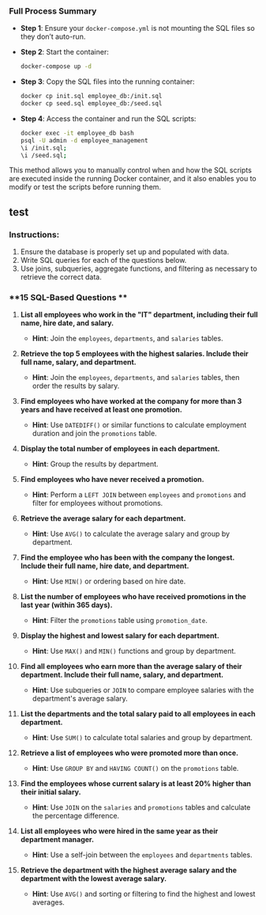 ### Full Process Summary

- **Step 1**: Ensure your `docker-compose.yml` is not mounting the SQL files so they don’t auto-run.
  
- **Step 2**: Start the container:
  ```bash
  docker-compose up -d
  ```

- **Step 3**: Copy the SQL files into the running container:
  ```bash
  docker cp init.sql employee_db:/init.sql
  docker cp seed.sql employee_db:/seed.sql
  ```

- **Step 4**: Access the container and run the SQL scripts:
  ```bash
  docker exec -it employee_db bash
  psql -U admin -d employee_management
  \i /init.sql;
  \i /seed.sql;
  ```

This method allows you to manually control when and how the SQL scripts are executed inside the running Docker container, and it also enables you to modify or test the scripts before running them.


## test

### **Instructions:**
1. Ensure the database is properly set up and populated with data.
2. Write SQL queries for each of the questions below.
3. Use joins, subqueries, aggregate functions, and filtering as necessary to retrieve the correct data.

### **15 SQL-Based Questions **

1. **List all employees who work in the "IT" department, including their full name, hire date, and salary.**
   - **Hint**: Join the `employees`, `departments`, and `salaries` tables.

2. **Retrieve the top 5 employees with the highest salaries. Include their full name, salary, and department.**
   - **Hint**: Join the `employees`, `departments`, and `salaries` tables, then order the results by salary.

3. **Find employees who have worked at the company for more than 3 years and have received at least one promotion.**
   - **Hint**: Use `DATEDIFF()` or similar functions to calculate employment duration and join the `promotions` table.

4. **Display the total number of employees in each department.**
   - **Hint**: Group the results by department.

5. **Find employees who have never received a promotion.**
   - **Hint**: Perform a `LEFT JOIN` between `employees` and `promotions` and filter for employees without promotions.

6. **Retrieve the average salary for each department.**
   - **Hint**: Use `AVG()` to calculate the average salary and group by department.

7. **Find the employee who has been with the company the longest. Include their full name, hire date, and department.**
   - **Hint**: Use `MIN()` or ordering based on hire date.

8. **List the number of employees who have received promotions in the last year (within 365 days).**
   - **Hint**: Filter the `promotions` table using `promotion_date`.

9. **Display the highest and lowest salary for each department.**
   - **Hint**: Use `MAX()` and `MIN()` functions and group by department.

10. **Find all employees who earn more than the average salary of their department. Include their full name, salary, and department.**
    - **Hint**: Use subqueries or `JOIN` to compare employee salaries with the department's average salary.

11. **List the departments and the total salary paid to all employees in each department.**
    - **Hint**: Use `SUM()` to calculate total salaries and group by department.

12. **Retrieve a list of employees who were promoted more than once.**
    - **Hint**: Use `GROUP BY` and `HAVING COUNT()` on the `promotions` table.

13. **Find the employees whose current salary is at least 20% higher than their initial salary.**
    - **Hint**: Use `JOIN` on the `salaries` and `promotions` tables and calculate the percentage difference.

14. **List all employees who were hired in the same year as their department manager.**
    - **Hint**: Use a self-join between the `employees` and `departments` tables.

15. **Retrieve the department with the highest average salary and the department with the lowest average salary.**
    - **Hint**: Use `AVG()` and sorting or filtering to find the highest and lowest averages.

